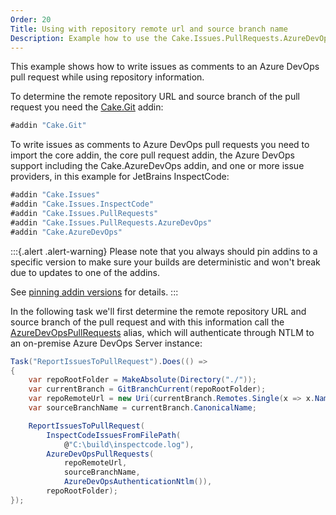 ```yaml
---
Order: 20
Title: Using with repository remote url and source branch name
Description: Example how to use the Cake.Issues.PullRequests.AzureDevOps addin with repository remote url and source branch name.
---
```

This example shows how to write issues as comments to an Azure DevOps pull request while using repository information.

To determine the remote repository URL and source branch of the pull request you need the [Cake.Git] addin:

```csharp
#addin "Cake.Git"
```

To write issues as comments to Azure DevOps pull requests you need to import the core addin,
the core pull request addin, the Azure DevOps support including the Cake.AzureDevOps addin, and one or more issue providers,
in this example for JetBrains InspectCode:

```csharp
#addin "Cake.Issues"
#addin "Cake.Issues.InspectCode"
#addin "Cake.Issues.PullRequests"
#addin "Cake.Issues.PullRequests.AzureDevOps"
#addin "Cake.AzureDevOps"
```

:::{.alert .alert-warning}
Please note that you always should pin addins to a specific version to make sure your builds are deterministic and
won't break due to updates to one of the addins.

See [pinning addin versions](https://cakebuild.net/docs/tutorials/pinning-cake-version#pinning-addin-version) for details.
:::

In the following task we'll first determine the remote repository URL and
source branch of the pull request and with this information call the [AzureDevOpsPullRequests] alias,
which will authenticate through NTLM to an on-premise Azure DevOps Server instance:

```csharp
Task("ReportIssuesToPullRequest").Does(() =>
{
    var repoRootFolder = MakeAbsolute(Directory("./"));
    var currentBranch = GitBranchCurrent(repoRootFolder);
    var repoRemoteUrl = new Uri(currentBranch.Remotes.Single(x => x.Name == "origin").Url);
    var sourceBranchName = currentBranch.CanonicalName;

    ReportIssuesToPullRequest(
        InspectCodeIssuesFromFilePath(
            @"C:\build\inspectcode.log"),
        AzureDevOpsPullRequests(
            repoRemoteUrl,
            sourceBranchName,
            AzureDevOpsAuthenticationNtlm()),
        repoRootFolder);
});
```

[AzureDevOpsPullRequests]: ../../../../api/Cake.Issues.PullRequests.AzureDevOps/AzureDevOpsPullRequestSystemAliases/8D75BECA
[Cake.Git]: https://www.nuget.org/packages/Cake.Git/
